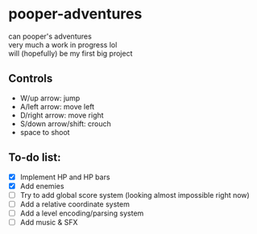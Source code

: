 # pooper-adventures
can pooper's adventures  
very much a work in progress lol  
will (hopefully) be my first big project  

## Controls
- W/up arrow: jump
- A/left arrow: move left
- D/right arrow: move right
- S/down arrow/shift: crouch
- space to shoot

## To-do list:
- [x] Implement HP and HP bars
- [x] Add enemies
- [ ] Try to add global score system (looking almost impossible right now)
- [ ] Add a relative coordinate system
- [ ] Add a level encoding/parsing system
- [ ] Add music & SFX
